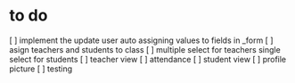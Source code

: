 # to do
[ ] implement the update user auto assigning values to fields in _form
[ ] asign teachers and students to class
[ ] multiple select for teachers single select for students
[ ] teacher view
[ ] attendance
[ ] student view
[ ] profile picture
[ ] testing
